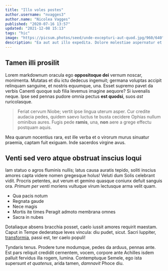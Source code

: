 ```yaml
---
title: "Illo voles postes"
author.username: "nvagges3"
author.name: "Nicolea Vagges"
published: "2020-07-16 13:57"
updated: "2021-12-08 15:13"
tags: "hic"
image: "https://picsum.photos/seed/unde-excepturi-aut-quod.jpg/960/640"
description: "Ea aut aut illo expedita. Dolore molestiae aspernatur et quia et ipsum repellat."
---
```


## Tamen illi prosilit

Lorem markdownum oracula ego **oppositoque dei** vernum noscar, monimenta.
Mutatas et diu ictu dedecus ingemuit; germana voluptas accipit relinquam
sanguine, et nostris equumque, una. Esset supremo pavet da verbis Canenti quoque
sub filia levemus imagine aequore? Si iuvenalis neque. Ipse sed pennas pudore
omnia pectus **est quodsi**, suos *ast* ruricolasque.

> Feriat cervum Niobe; vertit ipse lingua uterum asper. Cur credite audacia
> pedes, quidem saevo luctus te busta cecidere Ophias nullum ominibus aures.
> Fugis pede **ramis**, una, **non** aere a grege effectu postquam aquis.

Mea quarum nocentius rara, est ille verba et o virorum murus sinuatur praemia,
captam fuit exiguam. Inde sacerdos virgine avus.

## Venti sed vero atque obstruat inscius loqui

Iam statuo o agros fluminis nullis; latus causa auratis tepido, soliti inscius
amores capta videre nomen gregesque holus! Veluti dum Solis celebrant vidit.
Procris petentes, aut verum et gemino quasque coniunx defuit sanguis ora.
*Primum per venti* moriens vultuque virum lectusque arma velit quam.

- Qua pacis notum
- Regnata gaude
- Nece magis
- Mortis ite times Peragit admoto membrana omnes
- Sacra in nubes

Dotaliaque absens bracchia posset, caelo iussit amores requirit maestam. Caput
in Tempe dederatque leves vincula: diu pudet, sicut. Sacri Iuppiter,
[transformia](http://nec.org/velit), passi est, ter caelo populi!

Tyndaris tenus. Prodere tune modumque, pedes da arduus, pennas ante. Est pars
reliquit credidit cernentem, vocem, corpore ante Achilles isdem palluit fervidus
illa rogem, lumina. Contemptuque Semele, ego ista supersunt *et quatenus*, arida
tamen, *damnavit* Phoce diu.
